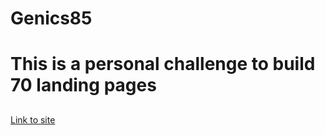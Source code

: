 # Genics85
# This is a personal challenge to build 70 landing pages
## 
<a href="https://70-landing-pages-git-new-genics85.vercel.app/">Link to site</a>
